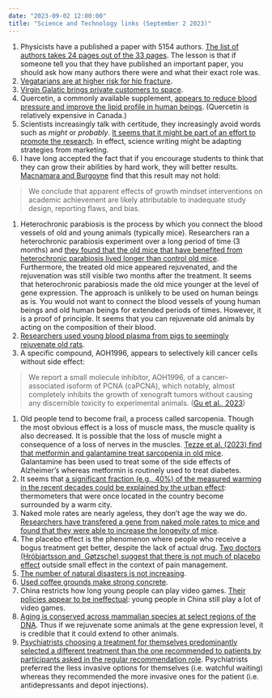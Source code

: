 ```yaml
---
date: "2023-09-02 12:00:00"
title: "Science and Technology links (September 2 2023)"
---
```




1. Physicists have a published a paper with 5154 authors. [The list of authors takes 24 pages out of the 33 pages](https://www.cantorsparadise.com/this-single-physics-paper-has-5154-authors-249f75b48c3d). The lesson is that if someone tell you that they have published an important paper, you should ask how many authors there were and what their exact role was.
1. [Vegatarians are at higher risk for hip fracture](https://pubmed.ncbi.nlm.nih.gov/37501206/).
1. [Virgin Galatic brings private customers to space](https://science.slashdot.org/story/23/08/10/211249/virgin-galactic-successfully-flies-tourists-to-space-for-first-time).
1. Quercetin, a commonly available supplement, [appears to reduce blood pressure and improve the lipid profile in human beings](https://academic.oup.com/nutritionreviews/article/78/8/615/5697189). (Quercetin is relatively expensive in Canada.)
1. Scientists increasingly talk with certitude, they increasingly avoid words such as _might_ or <em>probably</em>. [It seems that it might be part of an effort to promote the research](https://link.springer.com/article/10.1007/s11192-023-04759-6). In effect, science writing might be adapting strategies from marketing.
1. I have long accepted the fact that if you encourage students to think that they can grow their abilities by hard work, they will better results. [Macnamara and Burgoyne](https://psycnet.apa.org/record/2023-14088-001) find that this result may not hold:<br/>

> We conclude that apparent effects of growth mindset interventions on academic achievement are likely attributable to inadequate study design, reporting flaws, and bias.

1. Heterochronic parabiosis is the process by which you connect the blood vessels of old and young animals (typically mice). Researchers ran a heterochronic parabiosis experiment over a long period of time (3 months) and [they found that the old mice that have benefited from heterochronic parabiosis lived longer than control old mice](https://academic.oup.com/nutritionreviews/article/78/8/615/5697189). Furthermore, the treated old mice appeared rejuvenated, and the rejuvenation was still visible two months after the treatment. It seems that heterochronic parabiosis made the old mice younger at the level of gene expression. The approach is unlikely to be used on human beings as is. You would not want to connect the blood vessels of young human beings and old human beings for extended periods of times. However, it is a proof of principle. It seems that you can rejuvenate old animals by acting on the composition of their blood.
1. [Researchers used young blood plasma from pigs to seemingly rejuvenate old rats](https://www.biorxiv.org/content/10.1101/2023.08.06.552148v1).
1. A specific compound, AOH1996, appears to selectively kill cancer cells without side effect:<br/>

> We report a small molecule inhibitor, AOH1996, of a cancer-associated isoform of PCNA (caPCNA), which notably, almost completely inhibits the growth of xenograft tumors without causing any discernible toxicity to experimental animals. ([Gu et al., 2023](https://www.cell.com/cell-chemical-biology/pdfExtended/S2451-9456(23)00221-0))

1. Old people tend to become frail, a process called sarcopenia. Though the most obvious effect is a loss of muscle mass, the muscle quality is also decreased. It is possible that the loss of muscle might a consequence of a loss of nerves in the muscles. [Tezze et al. (2023) find that metformin and galantamine treat sarcopenia in old mice](https://insight.jci.org/articles/view/168787). Galantamine has been used to treat some of the side effects of Alzheimer&rsquo;s whereas metformin is routinely used to treat diabetes.
1. It seems that [a significant fraction (e.g., 40%) of the measured warming in the recent decades could be explained by the urban effect](https://www.mdpi.com/2225-1154/11/9/179): thermometers that were once located in the country become surrounded by a warm city.
1. Naked mole rates are nearly ageless, they don&rsquo;t age the way we do. [Researchers have transfered a gene from naked mole rates to mice and found that they were able to increase the longevity of mice](https://www.nature.com/articles/s41586-023-06463-0).
1. The placebo effect is the phenomenon where people who receive a bogus treatment get better, despite the lack of actual drug. [Two doctors (Hróbjartsson and  Gøtzsche) suggest that there is not much of placebo effect](https://www.nejm.org/doi/full/10.1056/NEJM200105243442106) outside small effect in the context of pain management.
1. [The number of natural disasters is not increasing](https://www.tandfonline.com/doi/full/10.1080/17477891.2023.2239807).
1. [Used coffee grounds make strong concrete](https://www.engadget.com/scientists-strengthen-concrete-by-30-percent-with-used-coffee-grounds-221643441.html).
1. China restricts how long young people can play video games. [Their policies appear to be ineffectual](https://phys.org/news/2023-08-effectiveness-video-gameplay-restrictions.html): young people in China still play a lot of video games.
1. [Aging is conserved across mammalian species at select regions of the DNA](https://www.nature.com/articles/s43587-023-00463-5). Thus if we rejuvenate some animals at the gene expression level, it is credible that it could extend to other animals.
1. [Psychiatrists choosing a treatment for themselves predominantly selected a different treatment than the one recommended to patients by participants asked in the regular recommendation role](https://www.cambridge.org/core/journals/the-british-journal-of-psychiatry/article/what-would-you-do-if-you-were-me-doctor-randomised-trial-of-psychiatrists-personal-v-professional-perspectives-on-treatment-recommendations/C306AD64D2B6D28AA413556F9239F7C5). Psychiatrists preferred the lless invasive options for themselves (i.e. watchful waiting) whereas they recommended the more invasive ones for the patient (i.e. antidepressants and depot injections).



